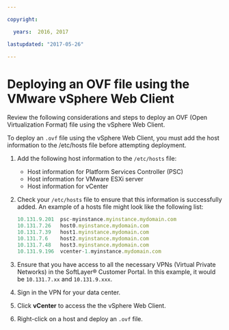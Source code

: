 ```yaml
---

copyright:

  years:  2016, 2017

lastupdated: "2017-05-26"

---
```


# Deploying an OVF file using the VMware vSphere Web Client

Review the following considerations and steps to deploy an OVF (Open Virtualization Format) file using the vSphere Web Client.

To deploy an `.ovf` file using the vSphere Web Client, you must add the host information to the /etc/hosts file before attempting deployment.

1. Add the following host information to the `/etc/hosts` file:

   * Host information for Platform Services Controller (PSC)
   * Host information for VMware ESXi server
   * Host information for vCenter
2. Check your `/etc/hosts` file to ensure that this information is successfully added. An example of a hosts file might look like the following list:

    ```javascript
    10.131.9.201  psc-myinstance.myinstance.mydomain.com
    10.131.7.26   host0.myinstance.mydomain.com
    10.131.7.39   host1.myinstance.mydomain.com
    10.131.7.6    host2.myinstance.mydomain.com
    10.131.7.48   host3.myinstance.mydomain.com
    10.131.9.196  vcenter-1.myinstance.mydomain.com
    ```
3. Ensure that you have access to all the necessary VPNs (Virtual Private Networks) in the SoftLayer® Customer Portal. In this example, it would be `10.131.7.xx` and `10.131.9.xxx`.
4. Sign in the VPN for your data center.
5. Click **vCenter** to access the the vSphere Web Client.
6. Right-click on a host and deploy an `.ovf` file.
